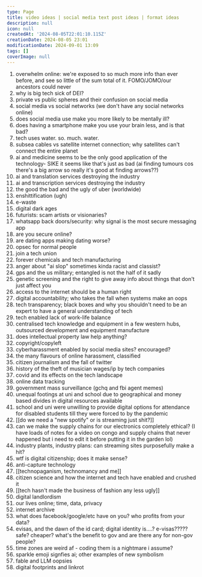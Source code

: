 ```yaml
---
type: Page
title: video ideas | social media text post ideas | format ideas
description: null
icon: null
createdAt: '2024-08-05T22:01:10.115Z'
creationDate: 2024-08-05 23:01
modificationDate: 2024-09-01 13:09
tags: []
coverImage: null
---
```

1. overwhelm online: we're exposed to so much more info than ever before, and see so little of the sum total of it. FOMO/JOMO/our ancestors could never
2. why is big tech sick of DEI?
3. private vs public spheres and their confusion on social media
4. social media vs social networks (we don't have any social networks online)
5. does social media use make you more likely to be mentally ill?
6. does having a smartphone make you use your brain less, and is that bad?
7. tech uses water. so. much. water.
8. subsea cables vs satellite internet connection; why satellites can't connect the entire planet 
9. ai and medicine seems to be the only good application of the technology- SIKE it seems like that's just as bad (ai finding tumours cos there's a big arrow so really it's good at finding arrows??)
10. ai and translation services destroying the industry
11. ai and transcription services destroying the industry
12. the good the bad and the ugly of uber (worldwide)
13. enshittification (ugh)
14. e-waste 
15. digital dark ages
16. futurists: scam artists or visionaries?
17. whatsapp back doors/security: why signal is the most secure messaging app
18. are you secure online?
19. are dating apps making dating worse?
20. opsec for normal people
21. join a tech union
22. forever chemicals and tech manufacturing
23. anger about "ai slop" sometimes kinda racist and classist?
24. gps and the us military; entangled is not the half of it sadly
26. genetic screening and the right to give away info about things that don't just affect you
27. access to the internet should be a human right
28. digital accountability; who takes the fall when systems make an oops
29. tech transparency; black boxes and why you shouldn't need to be an expert to have a general understanding of tech
30. tech enabled lack of work-life balance
31. centralised tech knowledge and equipment in a few western hubs, outsourced development and equipment manufacture 
32. does intellectual property law help anything?
33. copyright/copyleft
34. cyberharassment enabled by social media sites? encouraged? 
35. the many flavours of online harassment, classified
36. citizen journalism and the fall of twitter
37. history of the theft of musician wages/ip by tech companies 
38. covid and its effects on the tech landscape
39. online data tracking
40. government mass surveillance (gchq and fbi agent memes)
41. unequal footings at uni and school due to geographical and money based divides in digital resources available
42. school and uni were unwilling to provide digital options for attendance for disabled students till they were forced to by the pandemic
43. [[do we need a "new spotify" or is streaming just shit?]]
44. can we make the supply chains for our electronics completely ethical? (I have loads of notes for a video on congo and supply chains that never happened but i need to edit it before putting it in the garden lol)
45. industry plants, industry plans: can streaming sites purposefully make a hit?
46. wtf is digital citizenship; does it make sense?
48. anti-capture technology
49. [[technopaganism, technomancy and me]]
50. citizen science and how the internet and tech have enabled and crushed it
51. [[tech hasn't made the business of fashion any less ugly]]
52. digital landlordism
53. our lives online; time, data, privacy
54. internet archive
55. what does facebook/google/etc have on you? who profits from your data?
56. evisas, and the dawn of the id card; digital identity is....?  e-visas????? safe? cheaper? what's the benefit to gov and are there any for non-gov people?
57. time zones are weird af - coding them is a nightmare i assume?
58. sparkle emoji signfies ai; other examples of new symbolism 
59. fable and LLM oopsies
60. digital footprints and linkrot








